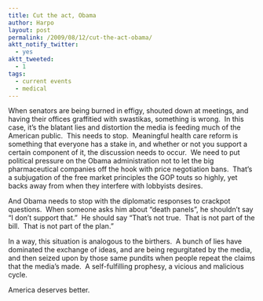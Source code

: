 ```yaml
---
title: Cut the act, Obama
author: Harpo
layout: post
permalink: /2009/08/12/cut-the-act-obama/
aktt_notify_twitter:
  - yes
aktt_tweeted:
  - 1
tags:
  - current events
  - medical
---
```

When senators are being burned in effigy, shouted down at meetings, and having their offices graffitied with swastikas, something is wrong.  In this case, it&#8217;s the blatant lies and distortion the media is feeding much of the American public.  This needs to stop.  Meaningful health care reform is something that everyone has a stake in, and whether or not you support a certain component of it, the discussion needs to occur.  We need to put political pressure on the Obama administration not to let the big pharmaceutical companies off the hook with price negotiation bans.  That&#8217;s a subjugation of the free market principles the GOP touts so highly, yet backs away from when they interfere with lobbyists desires.

And Obama needs to stop with the diplomatic responses to crackpot questions.  When someone asks him about &#8220;death panels&#8221;, he shouldn&#8217;t say &#8220;I don&#8217;t support that.&#8221;  He should say &#8220;That&#8217;s not true.  That is not part of the bill.  That is not part of the plan.&#8221;

In a way, this situation is analogous to the birthers.  A bunch of lies have dominated the exchange of ideas, and are being regurgitated by the media, and then seized upon by those same pundits when people repeat the claims that the media&#8217;s made.  A self-fulfilling prophesy, a vicious and malicious cycle.

America deserves better.